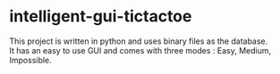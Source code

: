 # intelligent-gui-tictactoe
This project is written in python and uses binary files as the database.
<br>
It has an easy to use GUI and comes with three modes : Easy, Medium, Impossible.
